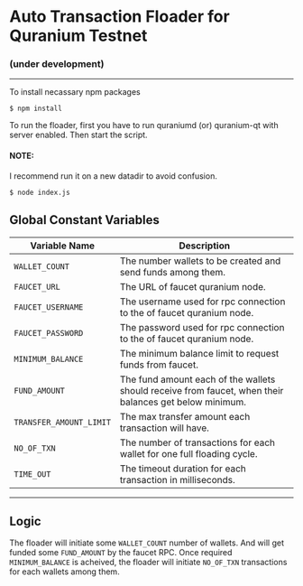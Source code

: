 # Auto Transaction Floader for Quranium Testnet
### (under development)
----
To install necassary npm packages
```
$ npm install
```

To run the floader, first you have to run quraniumd (or) quranium-qt with server enabled. Then start the script.

#### NOTE: 
I recommend run it on a new datadir to avoid confusion. 


```
$ node index.js
```


## Global Constant Variables
 
| Variable Name | Description |
|---------------|-------------|
| `WALLET_COUNT`     | The number wallets to be created and send funds among them. |
| `FAUCET_URL` | The URL of faucet quranium node. |
| `FAUCET_USERNAME`| The username used for rpc connection to the of faucet quranium node. |
| `FAUCET_PASSWORD` | The password used for rpc connection to the of faucet quranium node. |
| `MINIMUM_BALANCE` | The minimum balance limit to request funds from faucet. |
| `FUND_AMOUNT` | The fund amount each of the wallets should receive from faucet, when their balances get below minimum. |
| `TRANSFER_AMOUNT_LIMIT` | The max transfer amount each transaction will have. |
| `NO_OF_TXN` | The number of transactions for each wallet for one full floading cycle. |
| `TIME_OUT` | The timeout duration for each transaction in milliseconds. |
----

## Logic
The floader will initiate some `WALLET_COUNT` number of wallets. And will get funded some `FUND_AMOUNT` by the faucet RPC. Once required `MINIMUM_BALANCE` is acheived, the floader will initiate `NO_OF_TXN` transactions for each wallets among them.